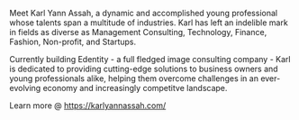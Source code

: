 Meet Karl Yann Assah, a dynamic and accomplished young professional whose talents span a multitude of industries. Karl has left an indelible mark in fields as diverse as Management Consulting, Technology, Finance, Fashion, Non-profit, and Startups.

Currently building Edentity - a full fledged image consulting company - Karl is dedicated to providing cutting-edge solutions to business owners and young professionals alike, helping them overcome challenges in an ever-evolving economy and increasingly competitve landscape.

Learn more @ https://karlyannassah.com/
